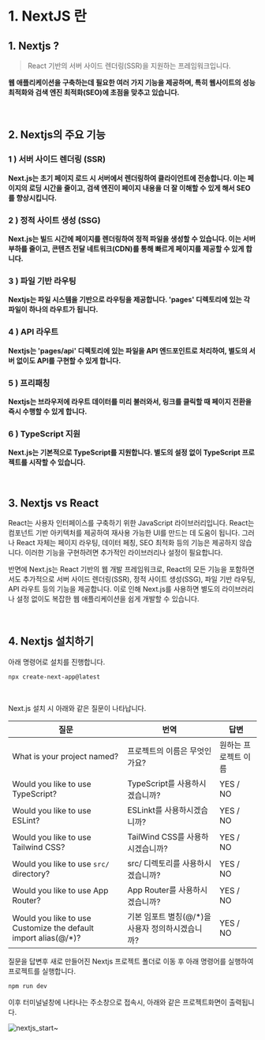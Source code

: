 # 1. NextJS 란

## 1. Nextjs ?

> React 기반의 서버 사이드 렌더링(SSR)을 지원하는 프레임워크입니다.


**웹 애플리케이션을 구축하는데 필요한 여러 가지 기능을 제공하며, 특히 웹사이트의 성능 최적화와 검색 엔진 최적화(SEO)에 초점을 맞추고 있습니다.**

<br/>

## 2. Nextjs의 주요 기능

### 1 ) **서버 사이드 렌더링 (SSR)**

 **Next.js는 초기 페이지 로드 시 서버에서 렌더링하여 클라이언트에 전송합니다. 이는 페이지의 로딩 시간을 줄이고, 검색 엔진이 페이지 내용을 더 잘 이해할 수 있게 해서 SEO를 향상시킵니다.**

### 2 ) **정적 사이트 생성 (SSG)**

**Next.js는 빌드 시간에 페이지를 렌더링하여 정적 파일을 생성할 수 있습니다. 이는 서버 부하를 줄이고, 콘텐츠 전달 네트워크(CDN)를 통해 빠르게 페이지를 제공할 수 있게 합니다.**

### 3 ) **파일 기반 라우팅**

**Nextjs는 파일 시스템을 기반으로 라우팅을 제공합니다. 'pages' 디렉토리에 있는 각 파일이 하나의 라우트가 됩니다.**

### 4 ) **API 라우트**

**Nextjs는 'pages/api' 디렉토리에 있는 파일을 API 엔드포인트로 처리하여, 별도의 서버 없이도 API를 구현할 수 있게 합니다.**

### 5 ) **프리패칭**

**Nextjs는 브라우저에 라우트 데이터를 미리 불러와서, 링크를 클릭할 때 페이지 전환을 즉시 수행할 수 있게 합니다.**

### 6 ) **TypeScript 지원**

**Next.js는 기본적으로 TypeScript를 지원합니다. 별도의 설정 없이 TypeScript 프로젝트를 시작할 수 있습니다.**

<br/>

## 3. Nextjs vs React

React는 사용자 인터페이스를 구축하기 위한 JavaScript 라이브러리입니다. React는 컴포넌트 기반 아키텍처를 제공하여 재사용 가능한 UI를 만드는 데 도움이 됩니다. 그러나 React 자체는 페이지 라우팅, 데이터 페칭, SEO 최적화 등의 기능은 제공하지 않습니다. 이러한 기능을 구현하려면 추가적인 라이브러리나 설정이 필요합니다.

반면에 Next.js는 React 기반의 웹 개발 프레임워크로, React의 모든 기능을 포함하면서도 추가적으로 서버 사이드 렌더링(SSR), 정적 사이트 생성(SSG), 파일 기반 라우팅, API 라우트 등의 기능을 제공합니다. 이로 인해 Next.js를 사용하면 별도의 라이브러리나 설정 없이도 복잡한 웹 애플리케이션을 쉽게 개발할 수 있습니다.

<br/>

## 4. Nextjs 설치하기

아래 명령어로 설치를 진행합니다.

```bash
npx create-next-app@latest
```

<br/>

Next.js 설치 시 아래와 같은 질문이 나타납니다.

| 질문 | 번역 | 답변 |
| --- | --- | --- |
| What is your project named? | 프로젝트의 이름은 무엇인가요? | 원하는 프로젝트 이름 |
| Would you like to use TypeScript?  | TypeScript를 사용하시겠습니까? | YES / NO |
| Would you like to use ESLint? | ESLinkt를 사용하시겠습니까?  | YES / NO |
| Would you like to use Tailwind CSS? | TailWind CSS를 사용하시겠습니까? | YES / NO |
| Would you like to use `src/` directory? | src/ 디렉토리를 사용하시겠습니까? | YES / NO |
| Would you like to use App Router? | App Router를 사용하시겠습니까? | YES / NO |
|  Would you like to use Customize the default import alias(@/*)? | 기본 임포트 별칭(@/*)을 사용자 정의하시겠습니까? | YES / NO |

질문을 답변후 새로 만들어진 Nextjs 프로젝트 폴더로 이동 후 아래 명령어를 실행하여 프로젝트를 실행합니다.

```bash
npm run dev
```

이후 터미널널창에 나타나는 주소창으로 접속시, 아래와 같은 프로젝트화면이 출력됩니다.

![nextjs_start](https://github.com/NamJongtae/nextjs-study/assets/113427991/be373fe4-fd24-45f8-9a45-39788f0030e4)~